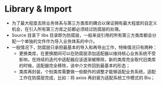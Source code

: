 # Library & Import

- 为了最大程度去除业务体系与第三方类库的耦合以保证拥有最大程度的自定义机会，在引入所有第三方库之前都必须经过防腐层的处理。
- Source 目录下 libs 目录即为防腐层，一般来说引用的所有第三方类库都会分配一个单独的文件作为导入业务体系的中介。
- 一般情况下，防腐层只承担最基本的导入和再导出工作，特殊情况只有两种：
  - 更换类库，在更换期间可以在防腐层添加适配器以维持核心业务系统不受影响，在持续的迭代中适配器应该逐渐被移除，新的类库完全取代旧类库的时候，适配器完全移除，该中介文件回到最基本的形态；
  - 类库再封装，个别类库需要做一些额外的调整才能够适配业务系统，适配工作在防腐层完成，比如：将 axios 再封装为适配系统工作模式的 Biu；
